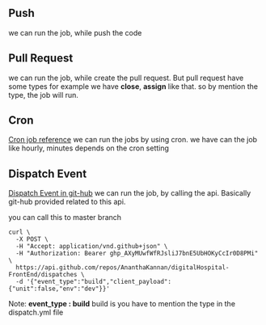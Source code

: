 ## Push
we can run the job, while push the code

## Pull Request
we can run the job, while create the pull request. But pull request have some types for example we have **close**, **assign** like that. so by mention the type, the job will run.

## Cron
[Cron job reference](https://crontab.guru/)
we can run the jobs by using cron. we have can the job like hourly, minutes depends on the cron setting

## Dispatch Event
[Dispatch Event in git-hub](https://docs.github.com/en/rest/repos/repos#create-a-repository-dispatch-event) we can run the job, by calling the api. Basically git-hub provided related to this api.

you can call this to master branch
```curl
curl \
  -X POST \
  -H "Accept: application/vnd.github+json" \
  -H "Authorization: Bearer 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" \
  https://api.github.com/repos/AnanthaKannan/digitalHospital-FrontEnd/dispatches \
  -d '{"event_type":"build","client_payload":{"unit":false,"env":"dev"}}'
```
Note: **event_type : build** build is you have to mention the type in the dispatch.yml file